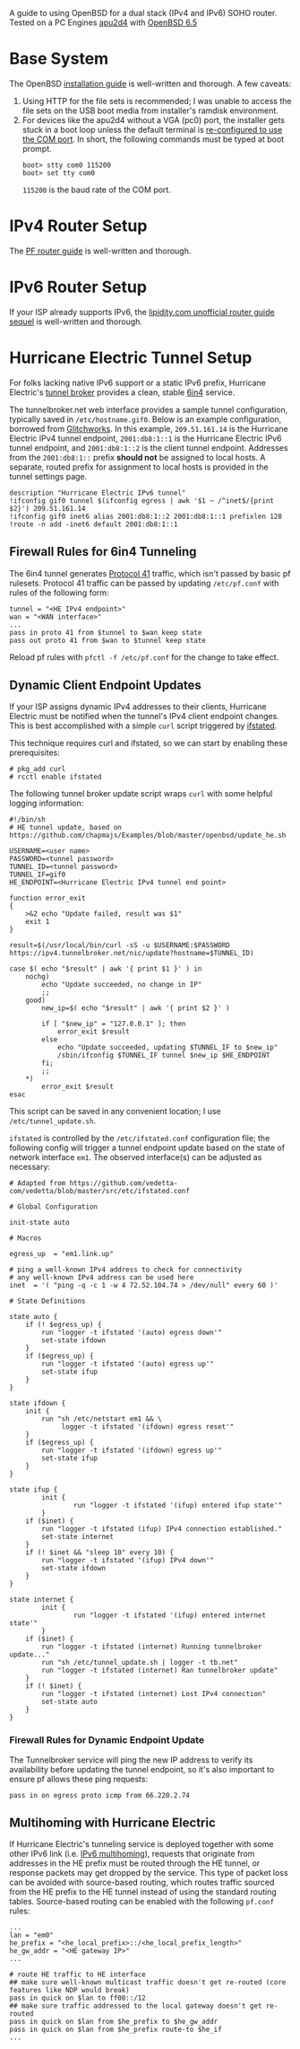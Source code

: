 A guide to using OpenBSD for a dual stack (IPv4 and IPv6) SOHO router. Tested on a PC Engines [apu2d4](https://pcengines.ch/apu2d4.htm) with [OpenBSD 6.5](https://www.openbsd.org/65.html)

# Base System
The OpenBSD [installation guide](https://www.openbsd.org/faq/faq4.html) is well-written and thorough. A few caveats:

1. Using HTTP for the file sets is recommended; I was unable to access the file sets on the USB boot media from installer's ramdisk environment.
2. For devices like the apu2d4 without a VGA (pc0) port, the installer gets stuck in a boot loop unless the default terminal is [re-configured to use the COM port](http://openbsd-archive.7691.n7.nabble.com/PC-Engines-apu2c4-install-reboot-loop-td311126.html#a311131). In short, the following commands must be typed at boot prompt.
    ```
    boot> stty com0 115200
    boot> set tty com0
    ```
    `115200` is the baud rate of the COM port.

# IPv4 Router Setup
The [PF router guide](https://www.openbsd.org/faq/pf/example1.html) is well-written and thorough.

# IPv6 Router Setup
If your ISP already supports IPv6, the [lipidity.com unofficial router guide sequel](https://lipidity.com/openbsd/router/) is well-written and thorough.

# Hurricane Electric Tunnel Setup
For folks lacking native IPv6 support or a static IPv6 prefix, Hurricane Electric's [tunnel broker](https://www.tunnelbroker.net/) provides a clean, stable [6in4](https://en.wikipedia.org/wiki/6in4) service.

The tunnelbroker.net web interface provides a sample tunnel configuration, typically saved in `/etc/hostname.gif0`. Below is an example configuration, borrowed from [Glitchworks](https://github.com/chapmajs/Examples/blob/master/openbsd/hostname.gif0). In this example, `209.51.161.14` is the Hurricane Electric IPv4 tunnel endpoint, `2001:db8:1::1` is the Hurricane Electric IPv6 tunnel endpoint, and `2001:db8:1::2` is the client tunnel endpoint. Addresses from the `2001:db8:1::` prefix **should not** be assigned to local hosts. A separate, routed prefix for assignment to local hosts is provided in the tunnel settings page.

```
description "Hurricane Electric IPv6 tunnel"
!ifconfig gif0 tunnel $(ifconfig egress | awk '$1 ~ /^inet$/{print $2}') 209.51.161.14
!ifconfig gif0 inet6 alias 2001:db8:1::2 2001:db8:1::1 prefixlen 128
!route -n add -inet6 default 2001:db8:1::1
```

## Firewall Rules for 6in4 Tunneling
The 6in4 tunnel generates [Protocol 41](https://simple.wikipedia.org/wiki/Protocol_41) traffic, which isn't passed by basic pf rulesets. Protocol 41 traffic can be passed by updating `/etc/pf.conf` with rules of the following form:
```
tunnel = "<HE IPv4 endpoint>"
wan = "<WAN interface>"
...
pass in proto 41 from $tunnel to $wan keep state
pass out proto 41 from $wan to $tunnel keep state
```

Reload pf rules with `pfctl -f /etc/pf.conf` for the change to take effect.

## Dynamic Client Endpoint Updates
If your ISP assigns dynamic IPv4 addresses to their clients, Hurricane Electric must be notified when the tunnel's IPv4 client endpoint changes. This is best accomplished with a simple `curl` script triggered by [ifstated](https://man.openbsd.org/ifstated.8).

This technique requires curl and ifstated, so we can start by enabling these prerequisites:

```
# pkg_add curl
# rcctl enable ifstated
```

The following tunnel broker update script wraps `curl` with some helpful logging information:

```
#!/bin/sh
# HE tunnel update, based on https://github.com/chapmajs/Examples/blob/master/openbsd/update_he.sh

USERNAME=<user name>
PASSWORD=<tunnel password>
TUNNEL_ID=<tunnel password>
TUNNEL_IF=gif0
HE_ENDPOINT=<Hurricane Electric IPv4 tunnel end point>

function error_exit
{
	>&2 echo "Update failed, result was $1"
	exit 1
}

result=$(/usr/local/bin/curl -sS -u $USERNAME:$PASSWORD https://ipv4.tunnelbroker.net/nic/update?hostname=$TUNNEL_ID)

case $( echo "$result" | awk '{ print $1 }' ) in
	nochg)
		echo "Update succeeded, no change in IP"
		;;
	good)
		new_ip=$( echo "$result" | awk '{ print $2 }' )
		
		if [ "$new_ip" = "127.0.0.1" ]; then
			error_exit $result
		else
			echo "Update succeeded, updating $TUNNEL_IF to $new_ip"
			/sbin/ifconfig $TUNNEL_IF tunnel $new_ip $HE_ENDPOINT
		fi;
		;;
	*)
		error_exit $result
esac
```

This script can be saved in any convenient location; I use `/etc/tunnel_update.sh`.

`ifstated` is controlled by the `/etc/ifstated.conf` configuration file; the following config will trigger a tunnel endpoint update based on the state of network interface `em1`. The observed interface(s) can be adjusted as necessary:

```
# Adapted from https://github.com/vedetta-com/vedetta/blob/master/src/etc/ifstated.conf

# Global Configuration

init-state auto

# Macros

egress_up  = "em1.link.up"

# ping a well-known IPv4 address to check for connectivity
# any well-known IPv4 address can be used here
inet  = '( "ping -q -c 1 -w 4 72.52.104.74 > /dev/null" every 60 )'

# State Definitions

state auto {
	if (! $egress_up) {
		run "logger -t ifstated '(auto) egress down'"
		set-state ifdown
	}
	if ($egress_up) {
		run "logger -t ifstated '(auto) egress up'"
		set-state ifup
	}
}

state ifdown {
	init {
		run "sh /etc/netstart em1 && \
		     logger -t ifstated '(ifdown) egress reset'"
	}
	if ($egress_up) {
		run "logger -t ifstated '(ifdown) egress up'"
		set-state ifup
	}
}

state ifup {
        init {
                run "logger -t ifstated '(ifup) entered ifup state'"
        }
	if ($inet) {
		run "logger -t ifstated (ifup) IPv4 connection established."
		set-state internet
	}
	if (! $inet && "sleep 10" every 10) {
		run "logger -t ifstated '(ifup) IPv4 down'"
		set-state ifdown
	}
}

state internet {
        init {
                run "logger -t ifstated '(ifup) entered internet state'"
        }
	if ($inet) {
		run "logger -t ifstated (internet) Running tunnelbroker update..."
		run "sh /etc/tunnel_update.sh | logger -t tb.net"
		run "logger -t ifstated (internet) Ran tunnelbroker update"
	}
	if (! $inet) {
		run "logger -t ifstated (internet) Lost IPv4 connection"
		set-state auto
	}
}
```

### Firewall Rules for Dynamic Endpoint Update
The Tunnelbroker service will ping the new IP address to verify its availability before updating the tunnel endpoint, so it's also important to ensure pf allows these ping requests:

```
pass in on egress proto icmp from 66.220.2.74
```

## Multihoming with Hurricane Electric
If Hurricane Electric's tunneling service is deployed together with some other IPv6 link (i.e. [IPv6 multihoming](https://en.wikipedia.org/wiki/Multihoming#IPv6_multihoming)), requests that originate from addresses in the HE prefix must be routed through the HE tunnel, or response packets may get dropped by the service. This type of packet loss can be avoided with source-based routing, which routes traffic sourced from the HE prefix to the HE tunnel instead of using the standard routing tables. Source-based routing can be enabled with the following `pf.conf` rules:

```
...
lan = "em0"
he_prefix = "<he_local_prefix>::/<he_local_prefix_length>"
he_gw_addr = "<HE gateway IP>"
...

# route HE traffic to HE interface
## make sure well-known multicast traffic doesn't get re-routed (core features like NDP would break)
pass in quick on $lan to ff00::/12
## make sure traffic addressed to the local gateway doesn't get re-routed
pass in quick on $lan from $he_prefix to $he_gw_addr
pass in quick on $lan from $he_prefix route-to $he_if
...
```
